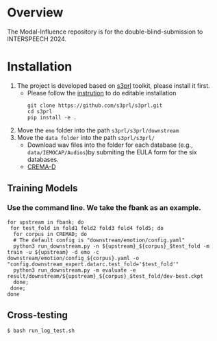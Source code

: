 # Overview
 The Modal-Influence repository is for the double-blind-submission to INTERSPEECH 2024.

 # Installation
 1. The project is developed based on [s3prl](https://github.com/s3prl/s3prl#installation) toolkit, please install it first.
    * Please follow the [instrution](https://s3prl.github.io/s3prl/tutorial/installation.html#editable-installation) to do editable installation
      ```
      git clone https://github.com/s3prl/s3prl.git
      cd s3prl
      pip install -e .
      ```
2. Move the ```emo``` folder into the path ```s3prl/s3prl/downstream```
3. Move the ```data folder``` into the path ```s3prl/s3prl/``` 
   * Download wav files into the folder for each database (e.g., ```data/IEMOCAP/Audios```)by submiting the EULA form for the six databases.
   * [CREMA-D](https://github.com/CheyneyComputerScience/CREMA-D)


## Training Models 
### Use the command line. We take the **fbank** as an example.
```
for upstream in fbank; do 
 for test_fold in fold1 fold2 fold3 fold4 fold5; do
  for corpus in CREMAD; do
  # The default config is "downstream/emotion/config.yaml"
  python3 run_downstream.py -n ${upstream}_${corpus}_$test_fold -m train -u ${upstream} -d emo -c downstream/emotion/config_${corpus}.yaml -o "config.downstream_expert.datarc.test_fold='$test_fold'"
  python3 run_downstream.py -m evaluate -e result/downstream/${upstream}_${corpus}_$test_fold/dev-best.ckpt
  done;
 done;
done
```

## Cross-testing
``` bash
$ bash run_log_test.sh
```
